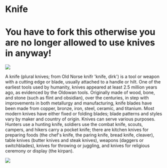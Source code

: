 # Knife

# You have to fork this otherwise you are no longer allowed to use knives in anyway!

<img src=https://raw.githubusercontent.com/ed0cinU/Knife/main/Damascus_Bowie_real.png></img>

A knife (plural knives; from Old Norse knifr 'knife, dirk') is a tool or weapon with a cutting edge or blade, usually attached to a handle or hilt. One of the earliest tools used by humanity, knives appeared at least 2.5 million years ago, as evidenced by the Oldowan tools. Originally made of wood, bone, and stone (such as flint and obsidian), over the centuries, in step with improvements in both metallurgy and manufacturing, knife blades have been made from copper, bronze, iron, steel, ceramic, and titanium. Most modern knives have either fixed or folding blades; blade patterns and styles vary by maker and country of origin.  Knives can serve various purposes. Hunters use a hunting knife, soldiers use the combat knife, scouts, campers, and hikers carry a pocket knife; there are kitchen knives for preparing foods (the chef's knife, the paring knife, bread knife, cleaver), table knives (butter knives and steak knives), weapons (daggers or switchblades), knives for throwing or juggling, and knives for religious ceremony or display (the kirpan).

<img src=https://raw.githubusercontent.com/ed0cinU/Knife/main/The_Sacrifice_of_Isaac_by_Caravaggio_real.png></img>

